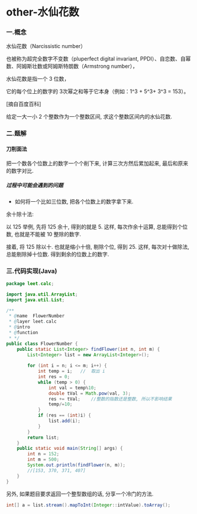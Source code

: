 # other-水仙花数

### 一.概念

水仙花数（Narcissistic number）

也被称为超完全数字不变数（pluperfect digital invariant, PPDI）、自恋数、自幂数、阿姆斯壮数或阿姆斯特朗数（Armstrong number），

水仙花数是指一个 3 位数，

它的每个位上的数字的 3次幂之和等于它本身（例如：1^3 + 5^3+ 3^3 = 153）。

[摘自百度百科]

给定一大一小 2 个整数作为一个整数区间, 求这个整数区间内的水仙花数.





### 二.题解

#### 刀削面法

把一个数各个位数上的数字一个个削下来, 计算三次方然后累加起来, 最后和原来的数字对比.



##### 过程中可能会遇到的问题

- 如何将一个比如三位数, 把各个位数上的数字拿下来.

余十除十法:

以 125 举例, 先将 125 余十, 得到的就是 5. 这样, 每次作余十运算, 总能得到个位数, 也就是不能被 10 整除的数字.

接着, 将 125 除以十. 也就是缩小十倍, 剔除个位, 得到 25. 这样, 每次对十做除法, 总能剔除掉十位数. 得到剩余的位数上的数字.



### 三.代码实现(Java)

```java
package leet.calc;

import java.util.ArrayList;
import java.util.List;

/**
 * @name  FlowerNumber
 * @layer leet.calc
 * @intro
 * @function
 * */
public class FlowerNumber {
	public static List<Integer> findFlower(int n, int m) {
		List<Integer> list = new ArrayList<Integer>();
		
		for (int i = n; i <= m; i++) {
			int temp = i;	//	取出 i
			int res = 0;
			while (temp > 0) {
				int val = temp%10;
				double tVal = Math.pow(val, 3);
				res += tVal;	//整数的指数还是整数, 所以不影响结果
				temp/=10;
			}
			if (res == (int)i) {
				list.add(i);
			}
		}
		return list;
	}
	public static void main(String[] args) {
		int n = 152;
		int m = 500;
		System.out.println(findFlower(n, m));
        //[153, 370, 371, 407]
	}
}
```

另外, 如果题目要求返回一个整型数组的话, 分享一个冷门的方法.

```java
int[] a = list.stream().mapToInt(Integer::intValue).toArray();
```



